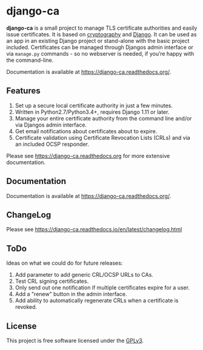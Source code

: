 # django-ca

**django-ca** is a small project to manage TLS certificate authorities and easily issue
certificates.  It is based on [cryptography](https://cryptography.io/) and
[Django](https://www.djangoproject.com/>). It can be used as an app in an existing Django project
or stand-alone with the basic project included.  Certificates can be managed through Djangos admin
interface or via `manage.py` commands - so no webserver is needed, if you’re happy with the
command-line.

Documentation is available at https://django-ca.readthedocs.org/.

## Features

1. Set up a secure local certificate authority in just a few minutes.
2. Written in Python2.7/Python3.4+, requires Django 1.11 or later.
3. Manage your entire certificate authority from the command line and/or via
   Djangos admin interface.
4. Get email notifications about certificates about to expire.
5. Certificate validation using Certificate Revocation Lists (CRLs) and via an included OCSP
   responder.

Please see https://django-ca.readthedocs.org for more extensive documentation.

## Documentation

Documentation is available at https://django-ca.readthedocs.org/.

## ChangeLog

Please see https://django-ca.readthedocs.io/en/latest/changelog.html

## ToDo

Ideas on what we could do for future releases:

1. Add parameter to add generic CRL/OCSP URLs to CAs.
2. Test CRL signing certificates.
3. Only send out one notification if multiple certificates expire for a user.
4. Add a "renew" button in the admin interface.
5. Add ability to automatically regenerate CRLs when a certificate is revoked.

## License

This project is free software licensed under the [GPLv3](https://www.gnu.org/licenses/gpl.txt).
